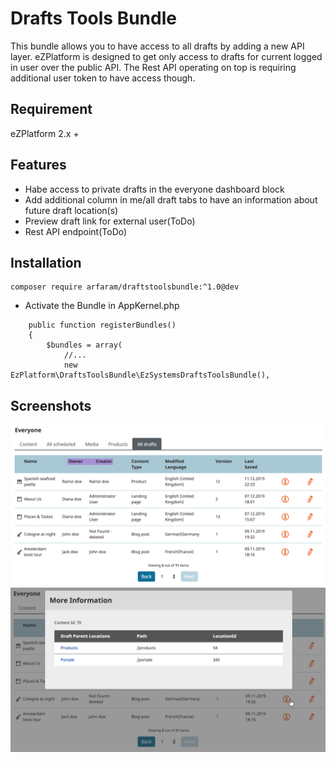 # Drafts Tools Bundle

This bundle allows you to have access to all drafts by adding a new API layer. eZPlatform is designed to get only access to drafts for current logged in user over the public API. The Rest API operating on top is requiring additional user token to have access though. 

## Requirement

eZPlatform 2.x +

## Features

- Habe access to private drafts in the everyone dashboard block
- Add additional column in me/all draft tabs to have an information about future draft location(s)
- Preview draft link for external user(ToDo)
- Rest API endpoint(ToDo)
 
## Installation

```
composer require arfaram/draftstoolsbundle:^1.0@dev
```

- Activate the Bundle in AppKernel.php

```
    public function registerBundles()
    {
        $bundles = array(
            //...
            new EzPlatform\DraftsToolsBundle\EzSystemsDraftsToolsBundle(),

```

## Screenshots

<img src="doc/all_drafts_tab.png" />


<img src="doc/draft_locations.png" />


